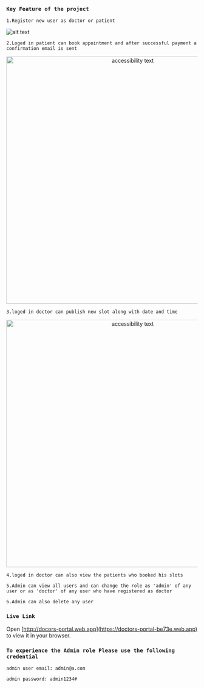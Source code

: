 ### `Key Feature of the project`
`1.Register new user as doctor or patient`

![alt text](https://i.ibb.co/XFkF5Pn/Screenshot-from-2023-01-04-10-53-45.png)

`2.Loged in patient can book appointment and after successful payment a confirmation email is sent`
<p align="center">
  <img src="https://i.ibb.co/Xz62MKt/Screenshot-from-2023-01-04-10-41-38.png" width="650" alt="accessibility text">
</p>

`3.loged in doctor can publish new slot along with date and time`
<p align="center">
  <img src="https://i.ibb.co/j8Yd7xp/Screenshot-from-2023-01-04-10-57-48.png" width="650" alt="accessibility text">
</p>

`4.loged in doctor can also view the patients who booked his slots`

`5.Admin can view all users and can change the role as 'admin' of any user or as 'doctor' of any user who have registered as doctor`

`6.Admin can also delete any user`

### `Live Link`
Open [http://docors-portal.web.app](https://doctors-portal-be73e.web.app) to view it in your browser.
### `To experience the Admin role Please use the following credential`
`admin user email: admin@a.com`

`admin password: admin1234#`
